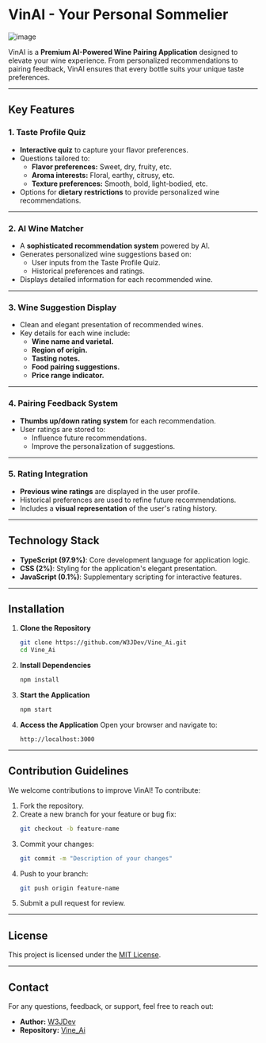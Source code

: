 # VinAI - Your Personal Sommelier
![image](https://github.com/user-attachments/assets/20ce50bc-bb20-45ae-b7f8-2bf5f0790827)

VinAI is a **Premium AI-Powered Wine Pairing Application** designed to elevate your wine experience. From personalized recommendations to pairing feedback, VinAI ensures that every bottle suits your unique taste preferences.

---

## Key Features

### 1. **Taste Profile Quiz**
- **Interactive quiz** to capture your flavor preferences.
- Questions tailored to:
  - **Flavor preferences:** Sweet, dry, fruity, etc.
  - **Aroma interests:** Floral, earthy, citrusy, etc.
  - **Texture preferences:** Smooth, bold, light-bodied, etc.
- Options for **dietary restrictions** to provide personalized wine recommendations.

---

### 2. **AI Wine Matcher**
- A **sophisticated recommendation system** powered by AI.
- Generates personalized wine suggestions based on:
  - User inputs from the Taste Profile Quiz.
  - Historical preferences and ratings.
- Displays detailed information for each recommended wine.

---

### 3. **Wine Suggestion Display**
- Clean and elegant presentation of recommended wines.
- Key details for each wine include:
  - **Wine name and varietal.**
  - **Region of origin.**
  - **Tasting notes.**
  - **Food pairing suggestions.**
  - **Price range indicator.**

---

### 4. **Pairing Feedback System**
- **Thumbs up/down rating system** for each recommendation.
- User ratings are stored to:
  - Influence future recommendations.
  - Improve the personalization of suggestions.

---

### 5. **Rating Integration**
- **Previous wine ratings** are displayed in the user profile.
- Historical preferences are used to refine future recommendations.
- Includes a **visual representation** of the user's rating history.

---

## Technology Stack
- **TypeScript (97.9%)**: Core development language for application logic.
- **CSS (2%)**: Styling for the application's elegant presentation.
- **JavaScript (0.1%)**: Supplementary scripting for interactive features.

---

## Installation

1. **Clone the Repository**
   ```bash
   git clone https://github.com/W3JDev/Vine_Ai.git
   cd Vine_Ai
   ```

2. **Install Dependencies**
   ```bash
   npm install
   ```

3. **Start the Application**
   ```bash
   npm start
   ```

4. **Access the Application**
   Open your browser and navigate to:
   ```
   http://localhost:3000
   ```

---

## Contribution Guidelines
We welcome contributions to improve VinAI! To contribute:
1. Fork the repository.
2. Create a new branch for your feature or bug fix:
   ```bash
   git checkout -b feature-name
   ```
3. Commit your changes:
   ```bash
   git commit -m "Description of your changes"
   ```
4. Push to your branch:
   ```bash
   git push origin feature-name
   ```
5. Submit a pull request for review.

---

## License
This project is licensed under the [MIT License](LICENSE).

---

## Contact
For any questions, feedback, or support, feel free to reach out:
- **Author:** [W3JDev](https://github.com/W3JDev)
- **Repository:** [Vine_Ai](https://github.com/W3JDev/Vine_Ai)

